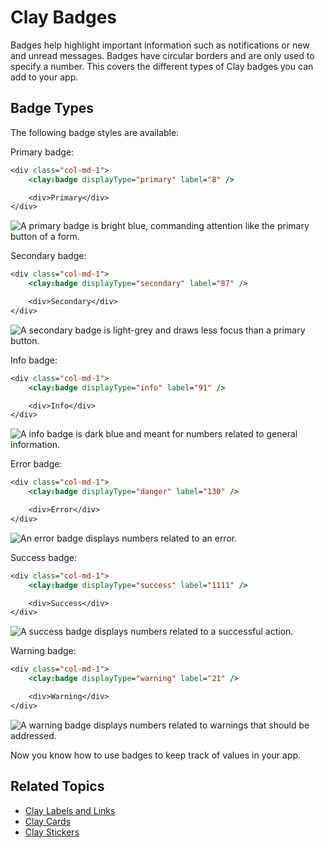 # Clay Badges

Badges help highlight important information such as notifications or new and unread messages. Badges have circular borders and are only used to specify a number. This covers the different types of Clay badges you can add to your app.

## Badge Types

The following badge styles are available:

Primary badge:

```jsp
<div class="col-md-1">
    <clay:badge displayType="primary" label="8" />

    <div>Primary</div>
</div>
```

![A primary badge is bright blue, commanding attention like the primary button of a form.](./clay-badges/images/01.png)

Secondary badge:

```jsp
<div class="col-md-1">
    <clay:badge displayType="secondary" label="87" />

    <div>Secondary</div>
</div>
```

![A secondary badge is light-grey and draws less focus than a primary button.](./clay-badges/images/02.png)

Info badge:

```jsp
<div class="col-md-1">
    <clay:badge displayType="info" label="91" />

    <div>Info</div>
</div>
```

![A info badge is dark blue and meant for numbers related to general information.](./clay-badges/images/03.png)

Error badge:

```jsp
<div class="col-md-1">
    <clay:badge displayType="danger" label="130" />

    <div>Error</div>
</div>
```

![An error badge displays numbers related to an error.](./clay-badges/images/04.png)

Success badge:

```jsp
<div class="col-md-1">
    <clay:badge displayType="success" label="1111" />

    <div>Success</div>
</div>
```

![A success badge displays numbers related to a successful action.](./clay-badges/images/05.png)

Warning badge:

```jsp
<div class="col-md-1">
    <clay:badge displayType="warning" label="21" />

    <div>Warning</div>
</div>
```

![A warning badge displays numbers related to warnings that should be addressed.](./clay-badges/images/06.png)

Now you know how to use badges to keep track of values in your app.

## Related Topics

* [Clay Labels and Links](./clay-links-and-labels.md)
* [Clay Cards](./clay-cards.md)
* [Clay Stickers](./clay-stickers.md)